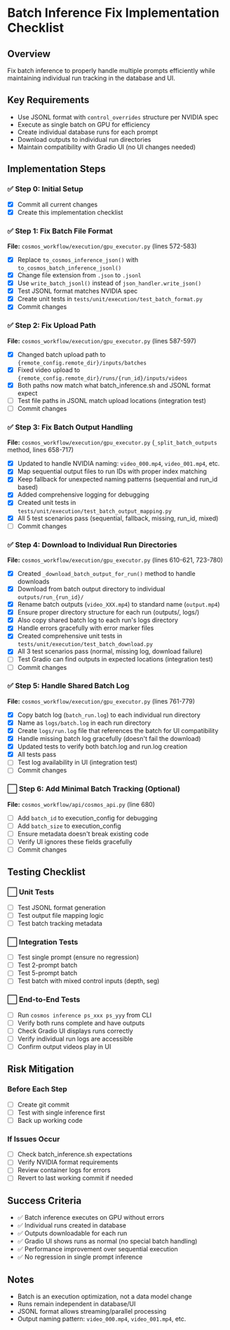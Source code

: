 # Batch Inference Fix Implementation Checklist

## Overview
Fix batch inference to properly handle multiple prompts efficiently while maintaining individual run tracking in the database and UI.

## Key Requirements
- Use JSONL format with `control_overrides` structure per NVIDIA spec
- Execute as single batch on GPU for efficiency
- Create individual database runs for each prompt
- Download outputs to individual run directories
- Maintain compatibility with Gradio UI (no UI changes needed)

## Implementation Steps

### ✅ Step 0: Initial Setup
- [x] Commit all current changes
- [x] Create this implementation checklist

### ✅ Step 1: Fix Batch File Format
**File:** `cosmos_workflow/execution/gpu_executor.py` (lines 572-583)
- [x] Replace `to_cosmos_inference_json()` with `to_cosmos_batch_inference_jsonl()`
- [x] Change file extension from `.json` to `.jsonl`
- [x] Use `write_batch_jsonl()` instead of `json_handler.write_json()`
- [x] Test JSONL format matches NVIDIA spec
- [x] Create unit tests in `tests/unit/execution/test_batch_format.py`
- [x] Commit changes

### ✅ Step 2: Fix Upload Path
**File:** `cosmos_workflow/execution/gpu_executor.py` (lines 587-597)
- [x] Changed batch upload path to `{remote_config.remote_dir}/inputs/batches`
- [x] Fixed video upload to `{remote_config.remote_dir}/runs/{run_id}/inputs/videos`
- [x] Both paths now match what batch_inference.sh and JSONL format expect
- [ ] Test file paths in JSONL match upload locations (integration test)
- [ ] Commit changes

### ✅ Step 3: Fix Batch Output Handling
**File:** `cosmos_workflow/execution/gpu_executor.py` (`_split_batch_outputs` method, lines 658-717)
- [x] Updated to handle NVIDIA naming: `video_000.mp4`, `video_001.mp4`, etc.
- [x] Map sequential output files to run IDs with proper index matching
- [x] Keep fallback for unexpected naming patterns (sequential and run_id based)
- [x] Added comprehensive logging for debugging
- [x] Created unit tests in `tests/unit/execution/test_batch_output_mapping.py`
- [x] All 5 test scenarios pass (sequential, fallback, missing, run_id, mixed)
- [ ] Commit changes

### ✅ Step 4: Download to Individual Run Directories
**File:** `cosmos_workflow/execution/gpu_executor.py` (lines 610-621, 723-780)
- [x] Created `_download_batch_output_for_run()` method to handle downloads
- [x] Download from batch output directory to individual `outputs/run_{run_id}/`
- [x] Rename batch outputs (`video_XXX.mp4`) to standard name (`output.mp4`)
- [x] Ensure proper directory structure for each run (outputs/, logs/)
- [x] Also copy shared batch log to each run's logs directory
- [x] Handle errors gracefully with error marker files
- [x] Created comprehensive unit tests in `tests/unit/execution/test_batch_download.py`
- [x] All 3 test scenarios pass (normal, missing log, download failure)
- [ ] Test Gradio can find outputs in expected locations (integration test)
- [ ] Commit changes

### ✅ Step 5: Handle Shared Batch Log
**File:** `cosmos_workflow/execution/gpu_executor.py` (lines 761-779)
- [x] Copy batch log (`batch_run.log`) to each individual run directory
- [x] Name as `logs/batch.log` in each run directory
- [x] Create `logs/run.log` file that references the batch for UI compatibility
- [x] Handle missing batch log gracefully (doesn't fail the download)
- [x] Updated tests to verify both batch.log and run.log creation
- [x] All tests pass
- [ ] Test log availability in UI (integration test)
- [ ] Commit changes

### ⬜ Step 6: Add Minimal Batch Tracking (Optional)
**File:** `cosmos_workflow/api/cosmos_api.py` (line 680)
- [ ] Add `batch_id` to execution_config for debugging
- [ ] Add `batch_size` to execution_config
- [ ] Ensure metadata doesn't break existing code
- [ ] Verify UI ignores these fields gracefully
- [ ] Commit changes

## Testing Checklist

### ⬜ Unit Tests
- [ ] Test JSONL format generation
- [ ] Test output file mapping logic
- [ ] Test batch tracking metadata

### ⬜ Integration Tests
- [ ] Test single prompt (ensure no regression)
- [ ] Test 2-prompt batch
- [ ] Test 5-prompt batch
- [ ] Test batch with mixed control inputs (depth, seg)

### ⬜ End-to-End Tests
- [ ] Run `cosmos inference ps_xxx ps_yyy` from CLI
- [ ] Verify both runs complete and have outputs
- [ ] Check Gradio UI displays runs correctly
- [ ] Verify individual run logs are accessible
- [ ] Confirm output videos play in UI

## Risk Mitigation

### Before Each Step
- [ ] Create git commit
- [ ] Test with single inference first
- [ ] Back up working code

### If Issues Occur
- [ ] Check batch_inference.sh expectations
- [ ] Verify NVIDIA format requirements
- [ ] Review container logs for errors
- [ ] Revert to last working commit if needed

## Success Criteria
- ✅ Batch inference executes on GPU without errors
- ✅ Individual runs created in database
- ✅ Outputs downloadable for each run
- ✅ Gradio UI shows runs as normal (no special batch handling)
- ✅ Performance improvement over sequential execution
- ✅ No regression in single prompt inference

## Notes
- Batch is an execution optimization, not a data model change
- Runs remain independent in database/UI
- JSONL format allows streaming/parallel processing
- Output naming pattern: `video_000.mp4`, `video_001.mp4`, etc.
